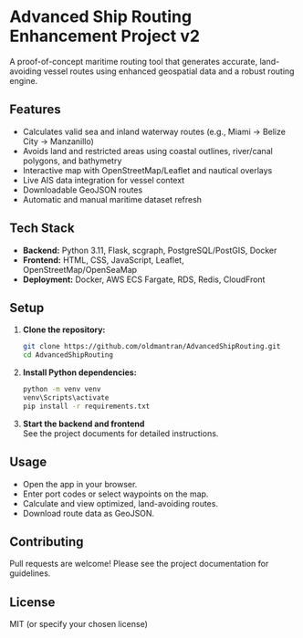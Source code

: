 # Advanced Ship Routing Enhancement Project v2

A proof-of-concept maritime routing tool that generates accurate, land-avoiding vessel routes using enhanced geospatial data and a robust routing engine.

## Features

- Calculates valid sea and inland waterway routes (e.g., Miami → Belize City → Manzanillo)
- Avoids land and restricted areas using coastal outlines, river/canal polygons, and bathymetry
- Interactive map with OpenStreetMap/Leaflet and nautical overlays
- Live AIS data integration for vessel context
- Downloadable GeoJSON routes
- Automatic and manual maritime dataset refresh

## Tech Stack

- **Backend:** Python 3.11, Flask, scgraph, PostgreSQL/PostGIS, Docker
- **Frontend:** HTML, CSS, JavaScript, Leaflet, OpenStreetMap/OpenSeaMap
- **Deployment:** Docker, AWS ECS Fargate, RDS, Redis, CloudFront

## Setup

1. **Clone the repository:**
   ```sh
   git clone https://github.com/oldmantran/AdvancedShipRouting.git
   cd AdvancedShipRouting
   ```

2. **Install Python dependencies:**
   ```sh
   python -m venv venv
   venv\Scripts\activate
   pip install -r requirements.txt
   ```

3. **Start the backend and frontend**  
   See the project documents for detailed instructions.

## Usage

- Open the app in your browser.
- Enter port codes or select waypoints on the map.
- Calculate and view optimized, land-avoiding routes.
- Download route data as GeoJSON.

## Contributing

Pull requests are welcome! Please see the project documentation for guidelines.

## License

MIT (or specify your chosen license)